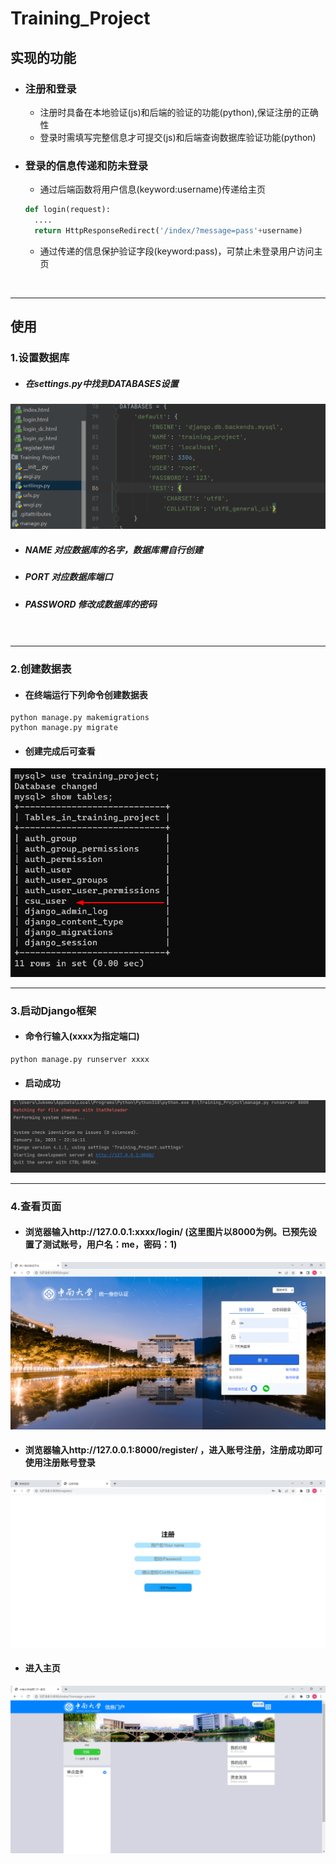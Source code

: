 # Training_Project

## 实现的功能
* ### 注册和登录
  * 注册时具备在本地验证(js)和后端的验证的功能(python),保证注册的正确性
  * 登录时需填写完整信息才可提交(js)和后端查询数据库验证功能(python)
* ### 登录的信息传递和防未登录
  * 通过后端函数将用户信息(keyword:username)传递给主页
  ```python 
  def login(request):
    ....
    return HttpResponseRedirect('/index/?message=pass'+username)
  ```
  * 通过传递的信息保护验证字段(keyword:pass)，可禁止未登录用户访问主页

<br>

---
## 使用
### 1.设置数据库
* ##### 在settings.py中找到DATABASES设置  
<img src="photos/database.png">

* ##### NAME 对应数据库的名字，数据库需自行创建  
* ##### PORT 对应数据库端口  
* ##### PASSWORD 修改成数据库的密码
　　
</br>

---

### 2.创建数据表
* #### 在终端运行下列命令创建数据表
```
python manage.py makemigrations
python manage.py migrate
```
* #### 创建完成后可查看
<img src="photos/showdata.png">

<br>

---

### 3.启动Django框架
* #### 命令行输入(xxxx为指定端口)
```
python manage.py runserver xxxx
```
* #### 启动成功

<img src="photos/run.png">


<br>

---

### 4.查看页面
* #### 浏览器输入http://127.0.0.1:xxxx/login/  (这里图片以8000为例。已预先设置了测试账号，用户名：me，密码：1)

<img src="photos/login1.png">

* #### 浏览器输入http://127.0.0.1:8000/register/ ，进入账号注册，注册成功即可使用注册账号登录

<img src="photos/register.png">

* #### 进入主页

<img src="photos/index.png">


